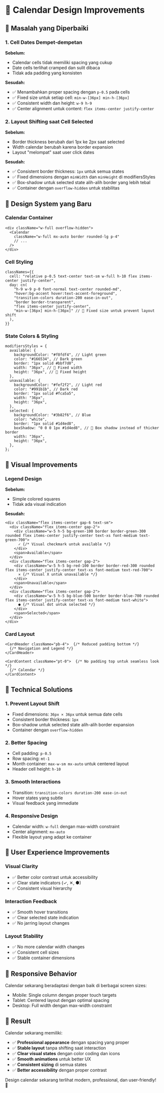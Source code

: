 # 🎨 Calendar Design Improvements

## 🎯 Masalah yang Diperbaiki

### 1. **Cell Dates Dempet-dempetan**

**Sebelum:**

- Calendar cells tidak memiliki spacing yang cukup
- Date cells terlihat cramped dan sulit dibaca
- Tidak ada padding yang konsisten

**Sesudah:**

- ✅ Menambahkan proper spacing dengan `p-0.5` pada cells
- ✅ Fixed size untuk setiap cell: `min-w-[36px] min-h-[36px]`
- ✅ Consistent width dan height: `w-9 h-9`
- ✅ Center alignment untuk content: `flex items-center justify-center`

### 2. **Layout Shifting saat Cell Selected**

**Sebelum:**

- Border thickness berubah dari 1px ke 2px saat selected
- Width calendar berubah karena border expansion
- Layout "melompat" saat user click dates

**Sesudah:**

- ✅ Consistent border thickness: `1px` untuk semua states
- ✅ Fixed dimensions dengan `minWidth` dan `minHeight` di modifiersStyles
- ✅ Box-shadow untuk selected state alih-alih border yang lebih tebal
- ✅ Container dengan `overflow-hidden` untuk stabilitas

## 📐 Design System yang Baru

### Calendar Container

```tsx
<div className="w-full overflow-hidden">
  <Calendar
    className="w-full mx-auto border rounded-lg p-4"
    // ...
  />
</div>
```

### Cell Styling

```tsx
classNames={{
  cell: "relative p-0.5 text-center text-sm w-full h-10 flex items-center justify-center",
  day: cn(
    "h-9 w-9 p-0 font-normal text-center rounded-md",
    "hover:bg-accent hover:text-accent-foreground",
    "transition-colors duration-200 ease-in-out",
    "border border-transparent",
    "flex items-center justify-center",
    "min-w-[36px] min-h-[36px]" // 🔑 Fixed size untuk prevent layout shift
  ),
}}
```

### State Colors & Styling

```tsx
modifiersStyles = {
  available: {
    backgroundColor: "#f0fdf4", // Light green
    color: "#166534", // Dark green
    border: "1px solid #bbf7d0",
    width: "36px", // 🔑 Fixed width
    height: "36px", // 🔑 Fixed height
  },
  unavailable: {
    backgroundColor: "#fef2f2", // Light red
    color: "#991b1b", // Dark red
    border: "1px solid #fca5a5",
    width: "36px",
    height: "36px",
  },
  selected: {
    backgroundColor: "#3b82f6", // Blue
    color: "white",
    border: "1px solid #1d4ed8",
    boxShadow: "0 0 0 1px #1d4ed8", // 🔑 Box shadow instead of thicker border
    width: "36px",
    height: "36px",
  },
};
```

## 🎨 Visual Improvements

### Legend Design

**Sebelum:**

- Simple colored squares
- Tidak ada visual indication

**Sesudah:**

```tsx
<div className="flex items-center gap-6 text-sm">
  <div className="flex items-center gap-2">
    <div className="w-5 h-5 bg-green-100 border border-green-300 rounded flex items-center justify-center text-xs font-medium text-green-700">
      ✓ {/* Visual checkmark untuk available */}
    </div>
    <span>Available</span>
  </div>
  <div className="flex items-center gap-2">
    <div className="w-5 h-5 bg-red-100 border border-red-300 rounded flex items-center justify-center text-xs font-medium text-red-700">
      ✕ {/* Visual X untuk unavailable */}
    </div>
    <span>Unavailable</span>
  </div>
  <div className="flex items-center gap-2">
    <div className="w-5 h-5 bg-blue-500 border border-blue-700 rounded flex items-center justify-center text-xs font-medium text-white">
      ● {/* Visual dot untuk selected */}
    </div>
    <span>Selected</span>
  </div>
</div>
```

### Card Layout

```tsx
<CardHeader className="pb-4">  {/* Reduced padding bottom */}
  {/* Navigation and Legend */}
</CardHeader>

<CardContent className="pt-0">  {/* No padding top untuk seamless look */}
  {/* Calendar */}
</CardContent>
```

## 🔧 Technical Solutions

### 1. **Prevent Layout Shift**

- Fixed dimensions: `36px × 36px` untuk semua date cells
- Consistent border thickness: `1px`
- Box-shadow untuk selected state alih-alih border expansion
- Container dengan `overflow-hidden`

### 2. **Better Spacing**

- Cell padding: `p-0.5`
- Row spacing: `mt-1`
- Month container: `max-w-sm mx-auto` untuk centered layout
- Header cell height: `h-10`

### 3. **Smooth Interactions**

- Transition: `transition-colors duration-200 ease-in-out`
- Hover states yang subtle
- Visual feedback yang immediate

### 4. **Responsive Design**

- Calendar width: `w-full` dengan max-width constraint
- Center alignment: `mx-auto`
- Flexible layout yang adapt ke container

## 🎯 User Experience Improvements

### Visual Clarity

- ✅ Better color contrast untuk accessibility
- ✅ Clear state indicators (✓, ✕, ●)
- ✅ Consistent visual hierarchy

### Interaction Feedback

- ✅ Smooth hover transitions
- ✅ Clear selected state indication
- ✅ No jarring layout changes

### Layout Stability

- ✅ No more calendar width changes
- ✅ Consistent cell sizes
- ✅ Stable container dimensions

## 📱 Responsive Behavior

Calendar sekarang beradaptasi dengan baik di berbagai screen sizes:

- Mobile: Single column dengan proper touch targets
- Tablet: Centered layout dengan optimal spacing
- Desktop: Full width dengan max-width constraint

## 🚀 Result

Calendar sekarang memiliki:

- ✅ **Professional appearance** dengan spacing yang proper
- ✅ **Stable layout** tanpa shifting saat interaction
- ✅ **Clear visual states** dengan color coding dan icons
- ✅ **Smooth animations** untuk better UX
- ✅ **Consistent sizing** di semua states
- ✅ **Better accessibility** dengan proper contrast

Design calendar sekarang terlihat modern, professional, dan user-friendly! 🎉
